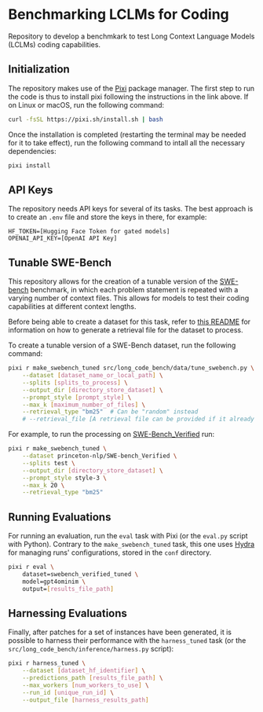 # Benchmarking LCLMs for Coding

Repository to develop a benchmkark to test Long Context Language Models (LCLMs) coding capabilities.

## Initialization

The repository makes use of the [Pixi](https://prefix.dev/) package manager. The first step to run the code is thus to install pixi following the instructions in the link above. If on Linux or macOS, run the following command:

```bash
curl -fsSL https://pixi.sh/install.sh | bash
```

Once the installation is completed (restarting the terminal may be needed for it to take effect), run the following command to intall all the necessary dependencies:

```bash
pixi install
```

## API Keys

The repository needs API keys for several of its tasks. The best approach is to create an `.env` file and store the keys in there, for example:

```.env
HF_TOKEN=[Hugging Face Token for gated models]
OPENAI_API_KEY=[OpenAI API Key]
```

## Tunable SWE-Bench

This repository allows for the creation of a tunable version of the [SWE-bench](https://www.swebench.com/) benchmark, in which each problem statement is repeated with a varying number of context files. This allows for models to test their coding capabilities at different context lengths.

Before being able to create a dataset for this task, refer to [this README](src/swe_bench/swebench/inference/make_datasets/README.md) for information on how to generate a retrieval file for the dataset to process.

To create a tunable version of a SWE-Bench dataset, run the following command:

```bash
pixi r make_swebench_tuned src/long_code_bench/data/tune_swebench.py \
	--dataset [dataset_name_or_local_path] \
	--splits [splits_to_process] \
	--output_dir [directory_store_dataset] \
	--prompt_style [prompt_style] \
	--max_k [maximum_number_of_files] \
	--retrieval_type "bm25"  # Can be "random" instead
	# --retrieval_file [A retrieval file can be provided if it already exists]
```

For example, to run the processing on [SWE-Bench_Verified](https://huggingface.co/datasets/princeton-nlp/SWE-bench_Verified) run:

```bash
pixi r make_swebench_tuned \
	--dataset princeton-nlp/SWE-bench_Verified \
	--splits test \
	--output_dir [directory_store_dataset] \
	--prompt_style style-3 \
	--max_k 20 \
	--retrieval_type "bm25"
```

## Running Evaluations

For running an evaluation, run the `eval` task with Pixi (or the `eval.py` script with Python). Contrary to the `make_swebench_tuned` task, this one uses [Hydra](https://hydra.cc/) for managing runs' configurations, stored in the `conf` directory.

```bash
pixi r eval \
	dataset=swebench_verified_tuned \
	model=gpt4ominim \
	output=[results_file_path]
```

## Harnessing Evaluations

Finally, after patches for a set of instances have been generated, it is possible to harness their performance with the `harness_tuned` task (or the `src/long_code_bench/inference/harness.py` script):

```bash
pixi r harness_tuned \
	--dataset [dataset_hf_identifier] \
	--predictions_path [results_file_path] \
	--max_workers [num_workers_to_use] \
	--run_id [unique_run_id] \
	--output_file [harness_results_path]
```
